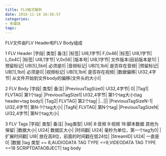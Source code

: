 ```yaml
---
title: FLV格式解析
date: 2018-11-18 16:56:57
categories:
- 多媒体
tags:
---
```

FLV文件由FLV Header和FLV Body组成

1  FLV Header
|字段|	类型|	备注|
|标签|	UI8,1字节|	F,0x46|
|标签|	UI8,1字节|	L,0x4C|
|标签|	UI8,1字节|	V,0x56|
|版本号|	UI8,1字节|	文件版本(目前版本是1)|
|预留标记|	UB[5],5bit|	必须是0|
|音频标记|	UB[1],1bit|	是否存在音频|
|预留标记|	UB[1],1bit|	必须是0|
|视频标记|	UB[1],1bit|	是否存在视频|
|数据偏移|	UI32,4字节|	从文件开始到文件body的偏移(文件头的大小)|

2  FLV Body
|字段|	类型|	备注|
|PreviousTagSize0|	UI32,4字节|	0|
|Tag1|	FLVTAG|	第1个tag|
|PreviousTagSize1|	UI32,4字节|	第1个tag大小(tag header+tag body)|
|Tag2|	FLVTAG|	第2个tag|
|...|||
|PreviousTagSizeN-1|	UI32,4字节|	第N-1个tag大小|
|TagN|	FLVTAG|	第N个tag|
|PreviousTagSizeN|	UI32,4字节|	第N个tag大小|

3  FLV Tags
|字段|	类型|	备注|
|tag类型|	UI8|	8:音频 9:视频 18:脚本数据 其他为保留|
|数据大小|	UI24|	数据区大小|
|时间戳|	UI24|	毫秒为单位，第一个tag为0|
|扩展时间戳|	UI8|	放在高8位，前面的时间戳在低24位|
|StreamID|	UI24|	一直是0|
|数据	|tag 类型 ==  8,AUDIODATA TAG TYPE ==9,VIDEODATA TAG TYPE ==18 SCRIPTDATAOBJECT|	tag body